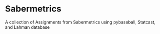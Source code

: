 # Sabermetrics
A collection of Assignments from Sabermetrics using pybaseball, Statcast, and Lahman database
